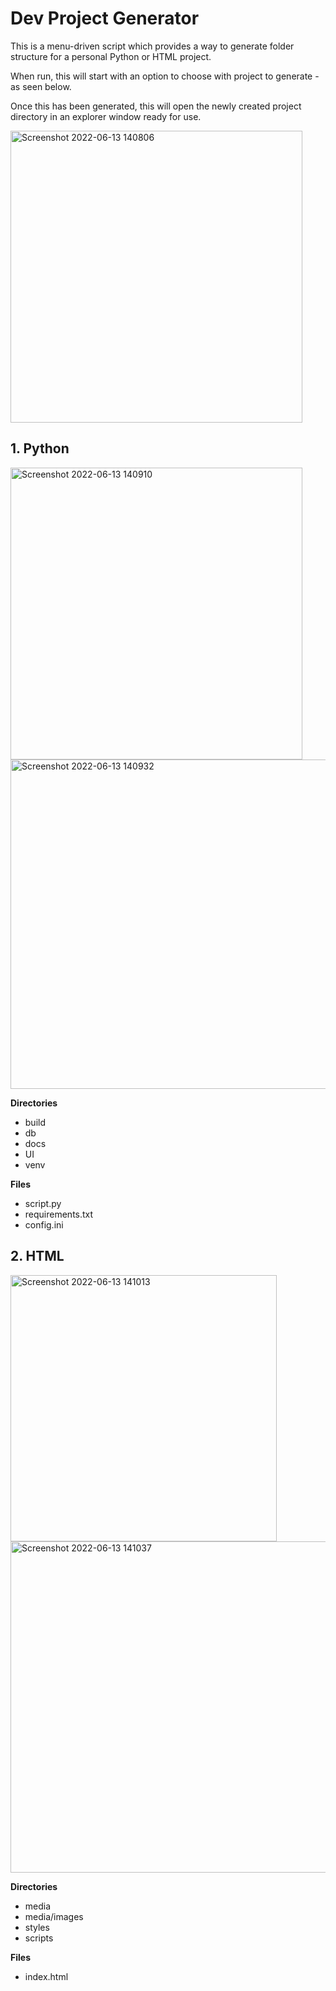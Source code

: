 # Dev Project Generator

This is a menu-driven script which provides a way to generate folder structure for a personal Python or HTML project.

When run, this will start with an option to choose with project to generate - as seen below.

Once this has been generated, this will open the newly created project directory in an explorer window ready for use.

<img width="467" alt="Screenshot 2022-06-13 140806" src="https://user-images.githubusercontent.com/82043281/173363323-f1eecb40-c50b-4433-80d4-514421d30279.png">

## 1. Python

<img width="467" alt="Screenshot 2022-06-13 140910" src="https://user-images.githubusercontent.com/82043281/173362717-8a275cde-b9a7-40bd-bf7d-1d316747e81d.png">

<img width="527" alt="Screenshot 2022-06-13 140932" src="https://user-images.githubusercontent.com/82043281/173362872-ad1b09ed-08d0-4eae-8adb-f00134da8a75.png">

**Directories**

* build
* db
* docs
* UI
* venv

**Files**

* script.py
* requirements.txt
* config.ini

## 2. HTML

<img width="426" alt="Screenshot 2022-06-13 141013" src="https://user-images.githubusercontent.com/82043281/173363100-c036fdb0-befc-4bc5-bc1f-2c2be15b834d.png">

<img width="530" alt="Screenshot 2022-06-13 141037" src="https://user-images.githubusercontent.com/82043281/173363402-f59081dd-58c4-4778-bdb8-cdd29605a5d1.png">

**Directories**

* media
* media/images
* styles
* scripts

**Files**

* index.html
